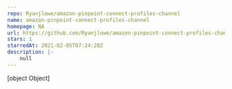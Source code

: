 ```yaml
---
repo: Ryanjlowe/amazon-pinpoint-connect-profiles-channel
name: amazon-pinpoint-connect-profiles-channel
homepage: NA
url: https://github.com/Ryanjlowe/amazon-pinpoint-connect-profiles-channel
stars: 1
starredAt: 2021-02-05T07:24:28Z
description: |-
    null
---
```


[object Object]
